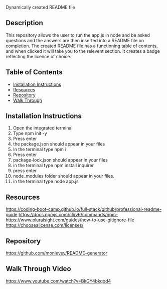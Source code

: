 Dynamically created README file

## Description
This repository allows the user to run the app.js in node and be asked questions and the answers are then inserted into a README file on completion. The created README file has a functioning table of contents, and when clicked it will take you to the relevent section. It creates a badge reflecting the licence of choice. 

## Table of Contents
- [Installation Instructions](#installation-instructions)
- [Resources](#Resources)
- [Repository](#Repository)
- [Walk Through](#Walk-through-video)

## Installation Instructions
1. Open the integrated terminal
2. Type npm init -y
3. Press enter
4. the package.json should appear in your files
5. In the terminal type npm i
6. Press enter
7. package-lock.json should appear in your files
8. in the terminal type npm install inquirer
9. press enter
10. node_modules folder should appear in your files.  
11. in the terminal type node app.js

## Resources

https://coding-boot-camp.github.io/full-stack/github/professional-readme-guide
https://docs.npmjs.com/cli/v6/commands/npm-
https://www.pluralsight.com/guides/how-to-use-gitignore-file
https://choosealicense.com/licenses/

## Repository

https://github.com/monlevey/README-generator 

## Walk Through Video
https://www.youtube.com/watch?v=BkGY4bkqod4